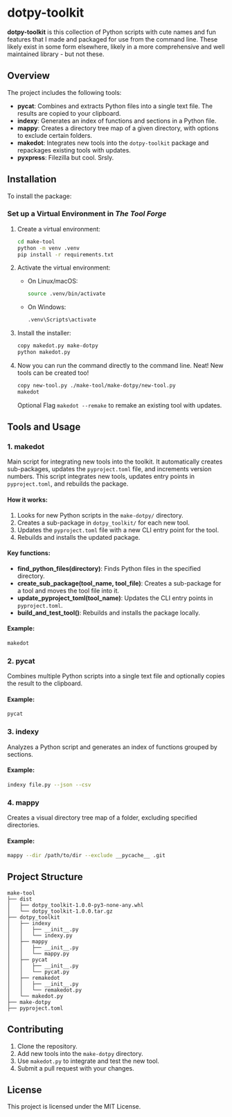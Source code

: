 # dotpy-toolkit

**dotpy-toolkit** is this collection of Python scripts with cute names and fun features that I made and packaged for use from the command line. These likely exist in some form elsewhere, likely in a more comprehensive and well maintained library - but not these.

## Overview

The project includes the following tools:

- **pycat**: Combines and extracts Python files into a single text file. The results are copied to your clipboard.
- **indexy**: Generates an index of functions and sections in a Python file.
- **mappy**: Creates a directory tree map of a given directory, with options to exclude certain folders.
- **makedot**: Integrates new tools into the `dotpy-toolkit` package and repackages existing tools with updates.
- **pyxpress**: Filezilla but cool. Srsly.

## Installation

To install the package:

### Set up a Virtual Environment in *The Tool Forge*

1. Create a virtual environment:
   ```bash
   cd make-tool
   python -m venv .venv
   pip install -r requirements.txt
   ```

2. Activate the virtual environment:
   - On Linux/macOS:
     ```bash
     source .venv/bin/activate
     ```
   - On Windows:
     ```bash
     .venv\Scripts\activate
     ```

3. Install the installer:
   ```bash
   copy makedot.py make-dotpy
   python makedot.py
   ```
   
4. Now you can run the command directly to the command line. Neat! New tools can be created too!
   ```bash
   copy new-tool.py ./make-tool/make-dotpy/new-tool.py
   makedot
   ```
   Optional Flag `makedot --remake` to remake an existing tool with updates.

## Tools and Usage

### 1. **makedot**

Main script for integrating new tools into the toolkit. It automatically creates sub-packages, updates the `pyproject.toml` file, and increments version numbers.
This script integrates new tools, updates entry points in `pyproject.toml`, and rebuilds the package.

#### How it works:

1. Looks for new Python scripts in the `make-dotpy/` directory.
2. Creates a sub-package in `dotpy_toolkit/` for each new tool.
3. Updates the `pyproject.toml` file with a new CLI entry point for the tool.
4. Rebuilds and installs the updated package.

#### Key functions:

- **find\_python\_files(directory)**: Finds Python files in the specified directory.
- **create\_sub\_package(tool\_name, tool\_file)**: Creates a sub-package for a tool and moves the tool file into it.
- **update\_pyproject\_toml(tool\_name)**: Updates the CLI entry points in `pyproject.toml`.
- **build\_and\_test\_tool()**: Rebuilds and installs the package locally.

#### Example:

```bash
makedot
```

### 2. **pycat**

Combines multiple Python scripts into a single text file and optionally copies the result to the clipboard.

#### Example:

```bash
pycat
```

### 3. **indexy**

Analyzes a Python script and generates an index of functions grouped by sections.

#### Example:

```bash
indexy file.py --json --csv
```

### 4. **mappy**

Creates a visual directory tree map of a folder, excluding specified directories.

#### Example:

```bash
mappy --dir /path/to/dir --exclude __pycache__ .git
```

## Project Structure

```plaintext
make-tool
├── dist
│   ├── dotpy_toolkit-1.0.0-py3-none-any.whl
│   └── dotpy_toolkit-1.0.0.tar.gz
├── dotpy_toolkit
│   ├── indexy
│   │   ├── __init__.py
│   │   └── indexy.py
│   ├── mappy
│   │   ├── __init__.py
│   │   └── mappy.py
│   ├── pycat
│   │   ├── __init__.py
│   │   └── pycat.py
│   ├── remakedot
│   │   ├── __init__.py
│   │   └── remakedot.py
│   └── makedot.py
├── make-dotpy
├── pyproject.toml
```

## Contributing

1. Clone the repository.
2. Add new tools into the `make-dotpy` directory.
3. Use `makedot.py` to integrate and test the new tool.
4. Submit a pull request with your changes.

## License

This project is licensed under the MIT License.

